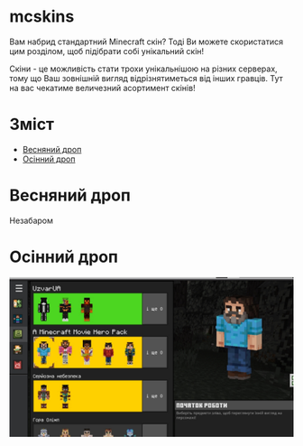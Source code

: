# mcskins
Вам набрид стандартний Minecraft скін? Тоді Ви можете скористатися цим розділом, щоб підібрати собі унікальний скін!

Скіни - це можливість стати трохи унікальнішою на різних серверах, тому що Ваш зовнішній вигляд відрізнятиметься від інших гравців. Тут на вас чекатиме величезний асортимент скінів!
# Зміст
- [Весняний дроп](#весняний-дроп)
- [Осінний дроп](#осінний-дроп)<br>
# Весняний дроп
Незабаром
# Осінний дроп
![](IMG/Untitled5_20250325195334.jpg)
